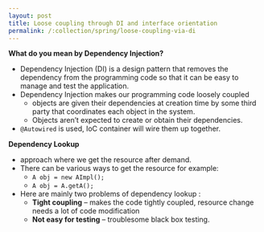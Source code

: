 ```yaml
---
layout: post
title: Loose coupling through DI and interface orientation
permalink: /:collection/spring/loose-coupling-via-di
---
```


**What do you mean by Dependency Injection?**  
-	Dependency Injection (DI) is a design pattern that removes the dependency from the programming code so that it can be easy to manage and test the application. 
- Dependency Injection makes our programming code loosely coupled
  - objects are given their dependencies at creation time by some third party that coordinates each object in the system.
  - Objects aren’t expected to create or obtain their dependencies.
- `@Autowired` is used, IoC container will wire them up together.

**Dependency Lookup**
- approach where we get the resource after demand. 
- There can be various ways to get the resource for example:
  -	`A obj = new AImpl();`
  -	`A obj = A.getA();`
- Here are mainly two problems of dependency lookup :
  - **Tight coupling** – makes the code tightly coupled, resource change needs a lot of code modification
  - **Not easy for testing** – troublesome black box testing.
